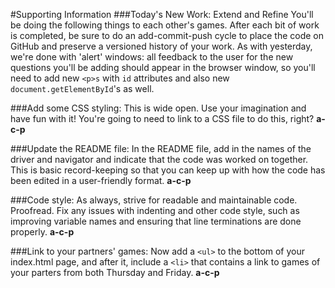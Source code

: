 #Supporting Information
###Today's New Work: Extend and Refine
You'll be doing the following things to each other's games. After each bit of work is completed, be sure to do an add-commit-push cycle to place the code on GitHub and preserve a versioned history of your work. As with yesterday, we're done with 'alert' windows: all feedback to the user for the new questions you'll be adding should appear in the browser window, so you'll need to add new `<p>s` with `id` attributes and also new `document.getElementById`'s as well.

###Add some CSS styling:
This is wide open. Use your imagination and have fun with it! You're going to need to link to a CSS file to do this, right? **a-c-p**

###Update the README file:
In the README file, add in the names of the driver and navigator and indicate that the code was worked on together. This is basic record-keeping so that you can keep up with how the code has been edited in a user-friendly format.  **a-c-p**

###Code style:
As always, strive for readable and maintainable code. Proofread. Fix any issues with indenting and other code style, such as improving variable names and ensuring that line terminations are done properly. **a-c-p**

###Link to your partners' games:
Now add a `<ul>` to the bottom of your index.html page, and after it, include a `<li>` that contains a link to games of your parters from both Thursday and Friday.  **a-c-p**
